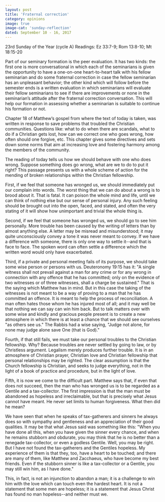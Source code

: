 ```yaml
---
layout: post
title: 'Fraternal correction'
category: opinions
image: true
image-cat: 'sunday-reflection'
dated: September 10 - 16, 2017
---
```


23rd Sunday of the Year (cycle A)
Readings:	Ez 33:7-9; Rom 13:8-10; Mt 18:15-20

Part of our seminary formation is the peer evaluation.  It has two kinds: the first one is more conversational in which each of the seminarians is given the opportunity to have a one-on-one heart-to-heart talk with his fellow seminarian and do some fraternal correction in case the fellow seminarian has an unpleasant behavior; the other kind which will follow before the semester ends is a written evaluation in which seminarians will evaluate their fellow seminarians to see if there are improvements or none in the seminarian’s attitude after the fraternal correction conversation.  This will help our formation in assessing whether a seminarian is suitable to continue his formation or not.

Chapter 18 of Matthew’s gospel from where the text of today is taken, was written in response to save problems that troubled the Christian communities.  Questions like: what to do when there are scandals, what to do if a Christian gets lost, how can we correct one who goes wrong, how often should one forgive, etc.  This chapter gives some directives and sets down some norms that aim at increasing love and fostering harmony among the members of the community.

The reading of today tells us how we should behave with one who does wrong.  Suppose something does go wrong, what are we to do to put it right? This passage presents us with a whole scheme of action for the mending of broken relationships within the Christian fellowship.

First, if we feel that someone has wronged us, we should immediately put our complain into words. The worst thing that we can do about a wrong is to brood about it. That is fatal. It can poison the whole mind and life, until we can think of nothing else but our sense of personal injury. Any such feeling should be brought out into the open, faced, and stated, and often the very stating of it will show how unimportant and trivial the whole thing is.

Second, if we feel that someone has wronged us, we should go to see him personally. More trouble has been caused by the writing of letters than by almost anything else. A letter may be misread and misunderstood; it may quite unconsciously convey a tone it was never meant to convey. If we have a difference with someone, there is only one way to settle it--and that is face to face. The spoken word can often settle a difference which the written word would only have exacerbated.

Third, if a private and personal meeting fails of its purpose, we should take some wise person or persons with us. Deuteronomy 19:15 has it: "A single witness shall not prevail against a man for any crime or for any wrong in connection with any offence that he has committed; only on the evidence of two witnesses or of three witnesses, shall a charge be sustained." That is the saying which Matthew has in mind. But in this case the taking of the witnesses is not meant to be a way of proving to a man that he has committed an offence. It is meant to help the process of reconciliation. A man often hates those whom he has injured most of all; and it may well be that nothing we can say can win him back. But to talk matters over with some wise and kindly and gracious people present is to create a new atmosphere in which there is at least a chance that we should see ourselves "as others see us." The Rabbis had a wise saying, "Judge not alone, for none may judge alone save One (that is God)."

Fourth, if that still fails, we must take our personal troubles to the Christian fellowship. Why? Because troubles are never settled by going to law, or by Christless argument. Legalism merely produces further trouble. It is in an atmosphere of Christian prayer, Christian love and Christian fellowship that personal relationships may be righted. The clear assumption is that the Church fellowship is Christian, and seeks to judge everything, not in the light of a book of practice and procedure, but in the light of love.

Fifth, it is now we come to the difficult part. Matthew says that, if even that does not succeed, then the man who has wronged us is to be regarded as a Gentile and a tax-collector. The first impression is that the man must be abandoned as hopeless and irreclaimable, but that is precisely what Jesus cannot have meant. He never set limits to human forgiveness. What then did he mean?

We have seen that when he speaks of tax-gatherers and sinners he always does so with sympathy and gentleness and an appreciation of their good qualities. It may be that what Jesus said was something like this: "When you have done all this, when you have given the sinner every chance, and when he remains stubborn and obdurate, you may think that he is no better than a renegade tax-collector, or even a godless Gentile. Well, you may be right. But I have not found the tax-gatherers and the Gentiles hopeless. My experience of them is that they, too, have a heart to be touched; and there are many of them, like Matthew and Zacchaeus, who have become my best friends. Even if the stubborn sinner is like a tax-collector or a Gentile, you may still win him, as I have done."

This, in fact, is not an injunction to abandon a man; it is a challenge to win him with the love which can touch even the hardest heart. It is not a statement that some men are hopeless; it is a statement that Jesus Christ has found no man hopeless--and neither must we.